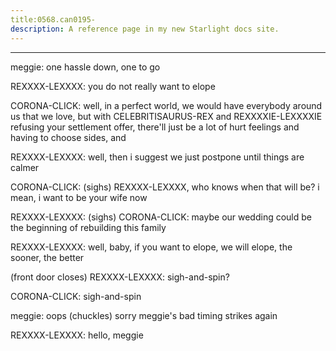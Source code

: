 ```yaml
---
title:0568.can0195-
description: A reference page in my new Starlight docs site.
---
```

----- 
meggie: one hassle down, one to go
 
REXXXX-LEXXXX: you do not really want to elope
 
CORONA-CLICK: well, in a perfect world, we would have everybody around us that we 
love, but with CELEBRITISAURUS-REX and REXXXXIE-LEXXXXIE refusing your settlement offer, there'll just 
be a lot of hurt feelings and having to choose sides, and


 
REXXXX-LEXXXX: well, then i suggest we just postpone until things are calmer
 
CORONA-CLICK: (sighs) REXXXX-LEXXXX, who knows when that will be? 
 i mean, i want to be your 
wife now
 
REXXXX-LEXXXX: (sighs) 
CORONA-CLICK: maybe our wedding could be the beginning of rebuilding this family


REXXXX-LEXXXX: well, baby, if you want to elope, we will elope, the sooner, the 
better
 
(front door closes) 
REXXXX-LEXXXX: sigh-and-spin? 
 
CORONA-CLICK: sigh-and-spin
 
meggie: oops
 (chuckles) sorry
 meggie's bad timing strikes again
 
REXXXX-LEXXXX: hello, meggie
 
